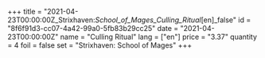 +++
title = "2021-04-23T00:00:00Z_Strixhaven:_School_of_Mages_Culling_Ritual_[en]_false"
id = "8f6f91d3-cc07-4a42-99a0-5fb83b29cc25"
date = "2021-04-23T00:00:00Z"
name = "Culling Ritual"
lang = ["en"]
price = "3.37"
quantity = 4
foil = false
set = "Strixhaven: School of Mages"
+++
